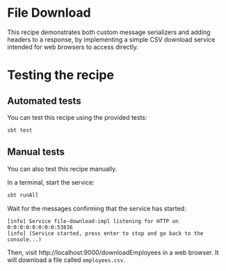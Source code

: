 # File Download

This recipe demonstrates both custom message serializers and adding headers to a response, by implementing a simple CSV download service intended for web browsers to access directly.

# Testing the recipe

## Automated tests

You can test this recipe using the provided tests:

```bash
sbt test
```

## Manual tests

You can also test this recipe manually.

In a terminal, start the service:

```bash
sbt runAll
```

Wait for the messages confirming that the service has started:

```
[info] Service file-download-impl listening for HTTP on 0:0:0:0:0:0:0:0:53836
[info] (Service started, press enter to stop and go back to the console...)
```

Then, visit http://localhost:9000/downloadEmployees in a web browser. It will download a file called `employees.csv`.
